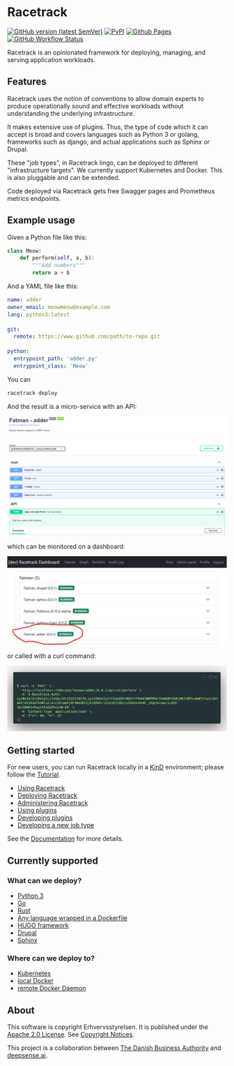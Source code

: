 # Racetrack

[![GitHub version (latest SemVer)](https://img.shields.io/github/v/tag/LookACastle/racetrack?label=github&sort=semver)](https://github.com/LookACastle/racetrack)
[![PyPI](https://img.shields.io/pypi/v/racetrack-client)](https://pypi.org/project/racetrack-client/)
[![Github Pages](https://img.shields.io/badge/docs-github.io-blue)](https://theracetrack.github.io/racetrack)
[![GitHub Workflow Status](https://img.shields.io/github/actions/workflow/status/LookACastle/racetrack/test.yml?branch=master&label=tests)](https://github.com/LookACastle/racetrack/actions?query=workflow%3Atest)

Racetrack is an opinionated framework for deploying, managing, and serving
application workloads.

## Features

Racetrack uses the notion of conventions to allow domain experts to produce
operationally sound and effective workloads without understanding the underlying
infrastructure.

It makes extensive use of plugins. Thus, the type of code which it can accept is
broad and covers languages such as Python 3 or golang, frameworks such as
django, and actual applications such as Sphinx or Drupal.

These "job types", in Racetrack lingo, can be deployed to different
"infrastructure targets". We currently support Kubernetes and Docker. This is
also pluggable and can be extended.

Code deployed via Racetrack gets free Swagger pages and Prometheus metrics endpoints.

## Example usage

Given a Python file like this:

```python
class Meow:
    def perform(self, a, b):
        """Add numbers"""
        return a + b
```

And a YAML file like this:

```yaml
name: adder
owner_email: meowmeow@example.com
lang: python3:latest

git:
  remote: https://www.github.com/path/to-repo.git

python:
  entrypoint_path: 'adder.py'
  entrypoint_class: 'Meow'
```

You can

```bash
racetrack deploy
```

And the result is a micro-service with an API:

![](docs/assets/swaggerino.png)

which can be monitored on a dashboard:

![](docs/assets/dashboard-meowmeow.jpg)

or called with a curl command:

![](docs/assets/example-curl-call.png)

## Getting started

For new users, you can run Racetrack locally in a [KinD](https://kind.sigs.k8s.io/) environment;
please follow the [Tutorial](docs/user.md#tutorial).

* [Using Racetrack](docs/user.md)
* [Deploying Racetrack](docs/development/develop.md)
* [Administering Racetrack](docs/admin.md)
* [Using plugins](docs/development/using-plugins.md)
* [Developing plugins](docs/development/developing-plugins.md)
* [Developing a new job type](docs/development/plugins-job-types.md)

See the [Documentation](https://theracetrack.github.io/racetrack/) for more details.

## Currently supported

### What can we deploy?

* [Python 3](https://github.com/LookACastle/plugin-python-job-type)
* [Go](https://github.com/LookACastle/plugin-go-job-type)
* [Rust](https://github.com/LookACastle/plugin-rust-job-type)
* [Any language wrapped in a Dockerfile](https://github.com/LookACastle/plugin-docker-proxy-job-type)
* [HUGO framework](https://github.com/LookACastle/plugin-hugo-job-type)
* [Drupal](https://github.com/LookACastle/plugin-docker-proxy-job-type/tree/master/sample/drupal)
* [Sphinx](https://github.com/LookACastle/plugin-docker-proxy-job-type/tree/master/sample/sphinx)

### Where can we deploy to?

* [Kubernetes](https://github.com/LookACastle/plugin-kubernetes-infrastructure)
* [local Docker](https://github.com/LookACastle/plugin-docker-infrastructure)
* [remote Docker Daemon](https://github.com/LookACastle/plugin-docker-daemon-deployer)

## About

This software is copyright Erhvervsstyrelsen.
It is published under the [Apache 2.0 License](./LICENSE).
See [Copyright Notices](./docs/license/copyright-notices.md).

This project is a collaboration between [The Danish Business Authority](https://www.erhvervsstyrelsen.dk) and [deepsense.ai](https://deepsense.ai).
